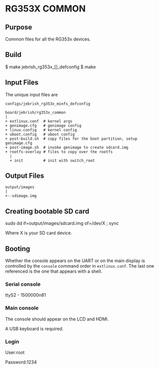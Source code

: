# RG353X COMMON

## Purpose

Common files for all the RG353x devices.

## Build

  $ make jebrish_rg353x_[]_defconfig
  $ make

## Input Files

The unique input files are

```
configs/jebrish_rg353x_minfs_defconfig
```

```
board/jebrish/rg353x_common
|
+ extlinux.conf  # kernel args 
+ genimage.cfg   # genimage config 
+ linux.config   # kernel config
+ uboot.config   # uboot config
+ post-build.sh  # copy files for the boot partition, setup genimage.cfg
+ post-image.sh  # invoke genimage to create sdcard.img
+ rootfs-overlay # files to copy over the rootfs
  |
  + init         # init with switch_root 
```

## Output Files

```
output/images
|
+--sdimage.img
```

## Creating bootable SD card

sudo dd if=output/images/sdcard.img of=/dev/X ; sync

Where X is your SD card device.

## Booting

Whether the console appears on the UART or on the main display is controlled by the `console` command order in `extlinux.conf`.  The last one referenced is the one that appears with a shell.

### Serial console

ttyS2 - 1500000n81

### Main console

The console should appear on the LCD and HDMI.

A USB keyboard is required.

### Login

User:root

Password:1234
